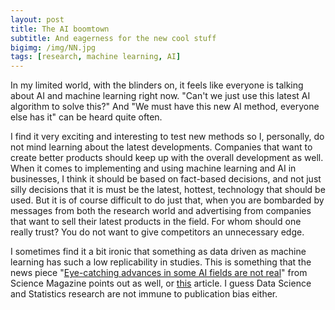 ```yaml
---
layout: post
title: The AI boomtown
subtitle: And eagerness for the new cool stuff
bigimg: /img/NN.jpg
tags: [research, machine learning, AI]
---
```


In my limited world, with the blinders on, it feels like everyone is talking about AI and machine learning right now. "Can't we just use this latest AI algorithm to solve this?" And "We must have this new AI method, everyone else has it" can be heard quite often. 

I find it very exciting and interesting to test new methods so I, personally, do not mind learning about the latest developments. Companies that want to create better products should keep up with the overall development as well. When it comes to implementing and using machine learning and AI in businesses, I think it should be based on fact-based decisions, and not just silly decisions that it is must be the latest, hottest, technology that should be used. But it is of course difficult to do just that, when you are bombarded by messages from both the research world and advertising from companies that want to sell their latest products in the field. For whom should one really trust? You do not want to give competitors an unnecessary edge. 

I sometimes find it a bit ironic that something as data driven as machine learning has such a low replicability in studies. This is something that the news piece "[Eye-catching advances in some AI fields are not real](https://www.sciencemag.org/news/2020/05/eye-catching-advances-some-ai-fields-are-not-real)" from Science Magazine points out as well, or [this](https://www.sciencemag.org/news/2018/02/missing-data-hinder-replication-artificial-intelligence-studies) article. I guess Data Science and Statistics research are not immune to publication bias either.